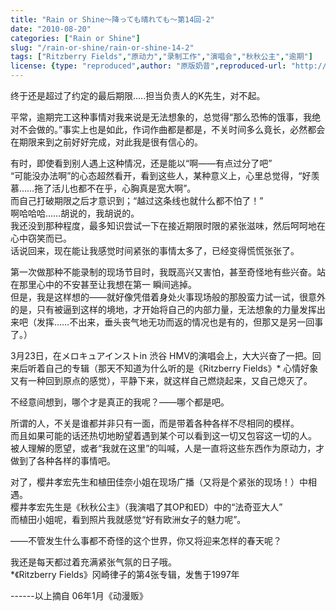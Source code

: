 ```yaml
---
title: "Rain or Shine～降っても晴れても〜第14回-2"
date: "2010-08-20"
categories: ["Rain or Shine"]
slug: "/rain-or-shine/rain-or-shine-14-2"
tags: ["Ritzberry Fields","原动力","录制工作","演唱会","秋秋公主","逾期"]
license: {type: "reproduced",author: "原版奶昔",reproduced-url: "http://spaces.msn.com/shinnsama/blog/cns!4E2F09F0EF53C369!1549.entry",reproduced-website: "あだち充の屋根裏部屋"}
---
```


终于还是超过了约定的最后期限…..担当负责人的K先生，对不起。  

  
平常，逾期完工这种事情对我来说是无法想象的，总觉得“那么恐怖的饿事，我绝对不会做的。”事实上也是如此，作词作曲都是都是，不关时间多么竟长，必然都会在期限来到之前好好完成，对此我是很有信心的。  

  
有时，即使看到别人遇上这种情况，还是能以“啊――有点过分了吧”  
“可能没办法啊”的心态超然看开，看到这些人，某种意义上，心里总觉得，“好羡慕……拖了活儿也都不在乎，心胸真是宽大啊”。  
而自己打破期限之后才意识到；“越过这条线也就什么都不怕了！”  
啊哈哈哈……胡说的，我胡说的。  
我还没到那种程度，最多知识尝试一下在接近期限时限的紧张滋味，然后呵呵地在心中窃笑而已。  
话说回来，现在能让我感觉时间紧张的事情太多了，已经变得慌慌张张了。  

  
第一次做那种不能录制的现场节目时，我既高兴又害怕，甚至奇怪地有些兴奋。站在那里心中的不安甚至让我想在第一 瞬间逃掉。  
但是，我是这样想的――就好像凭借着身处火事现场般的那股蛮力试一试，很意外的是，只有被逼到这样的境地，才开始将自己的内部力量，无法想象的力量发挥出来吧（发挥……不出来，垂头丧气地无功而返的情况也是有的，但那又是另一回事了。）  

  
3月23日，在メロキュアインストin 渋谷 HMV的演唱会上，大大兴奋了一把。回来后听着自己的专辑（那天不知道为什么听的是《Ritzberry Fields》\* 心情好象又有一种回到原点的感觉），平静下来，就这样自己燃烧起来，又自己熄灭了。  

  
不经意间想到，哪个才是真正的我呢？――哪个都是吧。  

  
所谓的人，不关是谁都并非只有一面，而是带着各种各样不尽相同的模样。  
而且如果可能的话还热切地盼望着遇到某个可以看到这一切又包容这一切的人。  
被人理解的愿望，或者“我就在这里”的叫喊，人是一直将这些东西作为原动力，才做到了各种各样的事情吧。  

  
对了，樱井孝宏先生和植田佳奈小姐在现场广播（又将是个紧张的现场！）中相遇。  
樱井孝宏先生是《秋秋公主》（我演唱了其OP和ED）中的“法奇亚大人”  
而植田小姐呢，看到照片我就感觉“好有欧洲女子的魅力呢”。  

  
――不管发生什么事都不奇怪的这个世界，你又将迎来怎样的春天呢？  

  
我还是每天都过着充满紧张气氛的日子哦。  
\*《Ritzberry Fields》冈崎律子的第4张专辑，发售于1997年  

  
\------以上摘自 06年1月《动漫贩》
